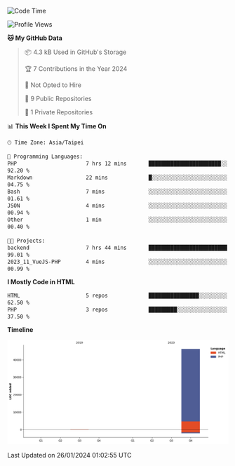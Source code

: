 <!--START_SECTION:waka-->
![Code Time](http://img.shields.io/badge/Code%20Time-135%20hrs%2040%20mins-blue)

![Profile Views](http://img.shields.io/badge/Profile%20Views-130-blue)

**🐱 My GitHub Data** 

> 📦 4.3 kB Used in GitHub's Storage 
 > 
> 🏆 7 Contributions in the Year 2024
 > 
> 🚫 Not Opted to Hire
 > 
> 📜 9 Public Repositories 
 > 
> 🔑 1 Private Repositories 
 > 
📊 **This Week I Spent My Time On** 

```text
🕑︎ Time Zone: Asia/Taipei

💬 Programming Languages: 
PHP                      7 hrs 12 mins       ███████████████████████░░   92.20 % 
Markdown                 22 mins             █░░░░░░░░░░░░░░░░░░░░░░░░   04.75 % 
Bash                     7 mins              ░░░░░░░░░░░░░░░░░░░░░░░░░   01.61 % 
JSON                     4 mins              ░░░░░░░░░░░░░░░░░░░░░░░░░   00.94 % 
Other                    1 min               ░░░░░░░░░░░░░░░░░░░░░░░░░   00.40 % 

🐱‍💻 Projects: 
backend                  7 hrs 44 mins       █████████████████████████   99.01 % 
2023_11_VueJS-PHP        4 mins              ░░░░░░░░░░░░░░░░░░░░░░░░░   00.99 % 
```

**I Mostly Code in HTML** 

```text
HTML                     5 repos             ████████████████░░░░░░░░░   62.50 % 
PHP                      3 repos             █████████░░░░░░░░░░░░░░░░   37.50 % 
```



**Timeline**

![Lines of Code chart](https://raw.githubusercontent.com/benson828/benson828/main/assets/bar_graph.png)


 Last Updated on 26/01/2024 01:02:55 UTC
<!--END_SECTION:waka-->
